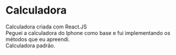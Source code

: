 # Calculadora
 Calculadora criada com React.JS
 <br>
 Peguei a calculadora do Iphone como base e fui implementando os métodos que eu apreendi.
 <br>
 Calculadora padrão.
